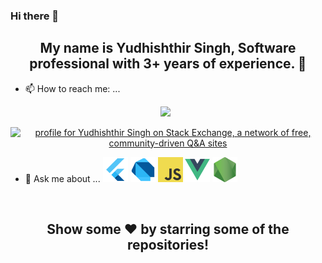 ### Hi there 👋


<h2 align="center">My name is Yudhishthir Singh, Software professional with 3+ years of experience. 👋</h2>

- 📫 How to reach me: ...
<p align='center'>
<a href="https://www.linkedin.com/in/yudhishthir-singh-b4741b192/"><img height="40" src="icons/linkedin.png?raw=true"></a>&nbsp;&nbsp;
</p>
<p align='center'>
<a href="https://stackexchange.com/users/8771218"><img src="https://stackexchange.com/users/flair/8771218.png" width="208" height="58" alt="profile for Yudhishthir Singh on Stack Exchange, a network of free, community-driven Q&amp;A sites" title="profile for Yudhishthir Singh on Stack Exchange, a network of free, community-driven Q&amp;A sites"></a>

- 💬 Ask me about ...
<code><img height="40" src="https://raw.githubusercontent.com/github/explore/80688e429a7d4ef2fca1e82350fe8e3517d3494d/topics/flutter/flutter.png"></code>
<code><img height="40" src="https://raw.githubusercontent.com/github/explore/80688e429a7d4ef2fca1e82350fe8e3517d3494d/topics/dart/dart.png"></code>
<code><img height="40" src="https://raw.githubusercontent.com/github/explore/80688e429a7d4ef2fca1e82350fe8e3517d3494d/topics/javascript/javascript.png"></code>
<code><img height="40" src="https://raw.githubusercontent.com/github/explore/80688e429a7d4ef2fca1e82350fe8e3517d3494d/topics/vue/vue.png"></code>
<code><img height="40" src="https://raw.githubusercontent.com/github/explore/80688e429a7d4ef2fca1e82350fe8e3517d3494d/topics/nodejs/nodejs.png"></code> 

<br/>


<h2 align="center">Show some ❤️ by starring some of the repositories!</h2>



</div>
